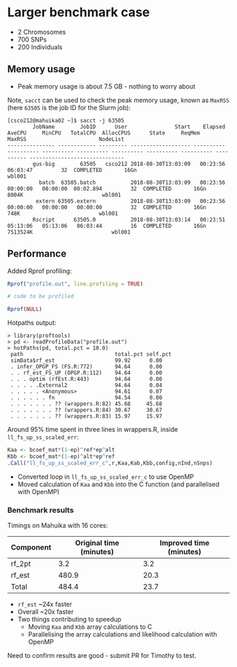 # Larger benchmark case 

* 2 Chromosomes
* 700 SNPs
* 200 Individuals

## Memory usage

* Peak memory usage is about 7.5 GB - nothing to worry about

Note, `sacct` can be used to check the peak memory usage, known as `MaxRSS` (here `63505` is the job ID for the Slurm job):

```
[csco212@mahuika02 ~]$ sacct -j 63505
        JobName        JobID      User               Start    Elapsed     AveCPU     MinCPU   TotalCPU  AllocCPUS      State     ReqMem     MaxRSS                       NodeList
--------------- ------------ --------- ------------------- ---------- ---------- ---------- ---------- ---------- ---------- ---------- ---------- ------------------------------
        gus-big        63505   csco212 2018-08-30T13:03:09   00:23:56                         06:03:47         32  COMPLETED       16Gn                                    wbl001
          batch  63505.batch           2018-08-30T13:03:09   00:23:56   00:00:00   00:00:00  00:02.894         32  COMPLETED       16Gn      8004K                         wbl001
         extern 63505.extern           2018-08-30T13:03:09   00:23:56   00:00:00   00:00:00   00:00:00         32  COMPLETED       16Gn       748K                         wbl001
        Rscript      63505.0           2018-08-30T13:03:14   00:23:51   05:13:06   05:13:06   06:03:44         16  COMPLETED       16Gn   7513524K                         wbl001
```

## Performance

Added Rprof profiling:

```r
Rprof("profile.out", line.profiling = TRUE)

# code to be profiled

Rprof(NULL)
```

Hotpaths output:

```
> library(proftools)
> pd <- readProfileData("profile.out")
> hotPaths(pd, total.pct = 10.0)
 path                             total.pct self.pct
 simData$rf_est                   99.92      0.00
 . infer_OPGP_FS (FS.R:772)       94.64      0.00
 . . rf_est_FS_UP (OPGP.R:112)    94.64      0.00
 . . . optim (rfEst.R:443)        94.64      0.00
 . . . . .External2               94.64      0.04
 . . . . . <Anonymous>            94.61      0.07
 . . . . . . fn                   94.54      0.00
 . . . . . . . ?? (wrappers.R:82) 45.68     45.68
 . . . . . . . ?? (wrappers.R:84) 30.67     30.67
 . . . . . . . ?? (wrappers.R:83) 15.97     15.97
```

Around 95% time spent in three lines in wrappers.R, inside `ll_fs_up_ss_scaled_err`:

```r
Kaa <- bcoef_mat*(1-ep)^ref*ep^alt
Kbb <- bcoef_mat*(1-ep)^alt*ep^ref
.Call("ll_fs_up_ss_scaled_err_c",r,Kaa,Kab,Kbb,config,nInd,nSnps)
```

* Converted loop in `ll_fs_up_ss_scaled_err_c` to use OpenMP
* Moved calculation of `Kaa` and `Kbb` into the C function (and parallelised with OpenMP)

### Benchmark results

Timings on Mahuika with 16 cores:

| Component | Original time (minutes) | Improved time (minutes) |
|-----------|-------------------------|-------------------------|
| rf_2pt    | 3.2                     | 3.2                     |
| rf_est    | 480.9                   | 20.3                    |
| Total     | 484.4                   | 23.7                    |

* `rf_est` ~24x faster
* Overall ~20x faster
* Two things contributing to speedup
  - Moving `Kaa` and `Kbb` array calculations to C
  - Parallelising the array calculations and likelihood calculation with OpenMP

Need to confirm results are good - submit PR for Timothy to test.
